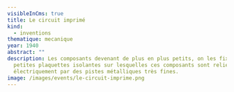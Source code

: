 ```yaml
---
visibleInCms: true
title: Le circuit imprimé
kind:
  - inventions
thematique: mecanique
year: 1940
abstract: ""
description: Les composants devenant de plus en plus petits, on les fixe sur des
  petites plaquettes isolantes sur lesquelles ces composants sont reliés
  électriquement par des pistes métalliques très fines.
image: /images/events/le-circuit-imprime.png
---
```

